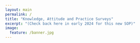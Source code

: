 ```yaml
---
layout: main
permalink: /
title: "Knowledge, Attitude and Practice Surveys"
excerpt: "(Check back here in early 2024 for this new SOP)"
image:
  feature: /banner.jpg
---
```

